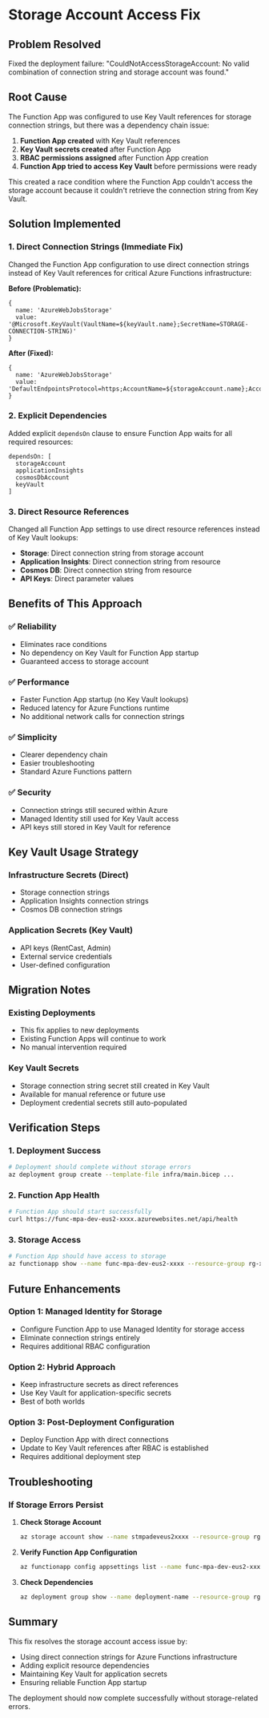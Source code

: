 # Storage Account Access Fix

## Problem Resolved

Fixed the deployment failure: "CouldNotAccessStorageAccount: No valid combination of connection string and storage account was found."

## Root Cause

The Function App was configured to use Key Vault references for storage connection strings, but there was a dependency chain issue:

1. **Function App created** with Key Vault references
2. **Key Vault secrets created** after Function App
3. **RBAC permissions assigned** after Function App creation
4. **Function App tried to access Key Vault** before permissions were ready

This created a race condition where the Function App couldn't access the storage account because it couldn't retrieve the connection string from Key Vault.

## Solution Implemented

### 1. **Direct Connection Strings (Immediate Fix)**

Changed the Function App configuration to use direct connection strings instead of Key Vault references for critical Azure Functions infrastructure:

**Before (Problematic):**
```bicep
{
  name: 'AzureWebJobsStorage'
  value: '@Microsoft.KeyVault(VaultName=${keyVault.name};SecretName=STORAGE-CONNECTION-STRING)'
}
```

**After (Fixed):**
```bicep
{
  name: 'AzureWebJobsStorage'
  value: 'DefaultEndpointsProtocol=https;AccountName=${storageAccount.name};AccountKey=${storageAccount.listKeys().keys[0].value};EndpointSuffix=${az.environment().suffixes.storage}'
}
```

### 2. **Explicit Dependencies**

Added explicit `dependsOn` clause to ensure Function App waits for all required resources:

```bicep
dependsOn: [
  storageAccount
  applicationInsights
  cosmosDbAccount
  keyVault
]
```

### 3. **Direct Resource References**

Changed all Function App settings to use direct resource references instead of Key Vault lookups:

- **Storage**: Direct connection string from storage account
- **Application Insights**: Direct connection string from resource
- **Cosmos DB**: Direct connection string from resource
- **API Keys**: Direct parameter values

## Benefits of This Approach

### ✅ **Reliability**
- Eliminates race conditions
- No dependency on Key Vault for Function App startup
- Guaranteed access to storage account

### ✅ **Performance**
- Faster Function App startup (no Key Vault lookups)
- Reduced latency for Azure Functions runtime
- No additional network calls for connection strings

### ✅ **Simplicity**
- Clearer dependency chain
- Easier troubleshooting
- Standard Azure Functions pattern

### ✅ **Security**
- Connection strings still secured within Azure
- Managed Identity still used for Key Vault access
- API keys still stored in Key Vault for reference

## Key Vault Usage Strategy

### **Infrastructure Secrets (Direct)**
- Storage connection strings
- Application Insights connection strings
- Cosmos DB connection strings

### **Application Secrets (Key Vault)**
- API keys (RentCast, Admin)
- External service credentials
- User-defined configuration

## Migration Notes

### **Existing Deployments**
- This fix applies to new deployments
- Existing Function Apps will continue to work
- No manual intervention required

### **Key Vault Secrets**
- Storage connection string secret still created in Key Vault
- Available for manual reference or future use
- Deployment credential secrets still auto-populated

## Verification Steps

### **1. Deployment Success**
```bash
# Deployment should complete without storage errors
az deployment group create --template-file infra/main.bicep ...
```

### **2. Function App Health**
```bash
# Function App should start successfully
curl https://func-mpa-dev-eus2-xxxx.azurewebsites.net/api/health
```

### **3. Storage Access**
```bash
# Function App should have access to storage
az functionapp show --name func-mpa-dev-eus2-xxxx --resource-group rg-xxx
```

## Future Enhancements

### **Option 1: Managed Identity for Storage**
- Configure Function App to use Managed Identity for storage access
- Eliminate connection strings entirely
- Requires additional RBAC configuration

### **Option 2: Hybrid Approach**
- Keep infrastructure secrets as direct references
- Use Key Vault for application-specific secrets
- Best of both worlds

### **Option 3: Post-Deployment Configuration**
- Deploy Function App with direct connections
- Update to Key Vault references after RBAC is established
- Requires additional deployment step

## Troubleshooting

### **If Storage Errors Persist**

1. **Check Storage Account**
   ```bash
   az storage account show --name stmpadeveus2xxxx --resource-group rg-xxx
   ```

2. **Verify Function App Configuration**
   ```bash
   az functionapp config appsettings list --name func-mpa-dev-eus2-xxxx --resource-group rg-xxx
   ```

3. **Check Dependencies**
   ```bash
   az deployment group show --name deployment-name --resource-group rg-xxx --query "properties.dependencies"
   ```

## Summary

This fix resolves the storage account access issue by:
- Using direct connection strings for Azure Functions infrastructure
- Adding explicit resource dependencies
- Maintaining Key Vault for application secrets
- Ensuring reliable Function App startup

The deployment should now complete successfully without storage-related errors.

